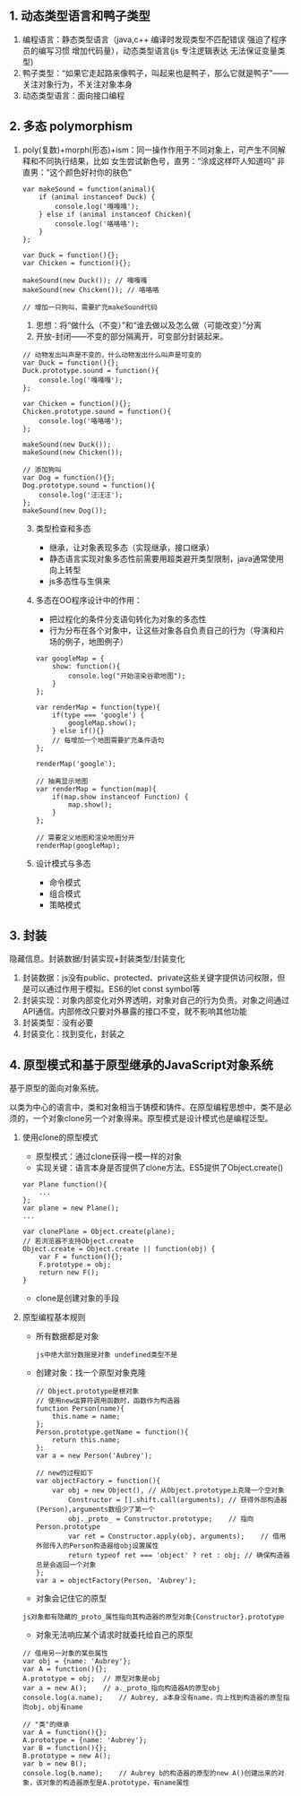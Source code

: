 ## 1. 动态类型语言和鸭子类型
1. 编程语言：静态类型语言（java,c++ 编译时发现类型不匹配错误 强迫了程序员的编写习惯 增加代码量），动态类型语言(js 专注逻辑表达 无法保证变量类型)
2. 鸭子类型：“如果它走起路来像鸭子，叫起来也是鸭子，那么它就是鸭子”——关注对象行为，不关注对象本身
3. 动态类型语言：面向接口编程

## 2. 多态 polymorphism
1. poly(复数)+morph(形态)+ism：同一操作作用于不同对象上，可产生不同解释和不同执行结果，比如 女生尝试新色号，直男：“涂成这样吓人知道吗” 非直男：“这个颜色好衬你的肤色”
    ```
    var makeSound = function(animal){
        if (animal instanceof Duck) {
            console.log('嘎嘎嘎');
        } else if (animal instanceof Chicken){
            console.log('咯咯咯');
        }
    };

    var Duck = function(){};
    var Chicken = function(){};

    makeSound(new Duck()); // 嘎嘎嘎
    makeSound(new Chicken()); // 咯咯咯

    // 增加一只狗叫，需要扩充makeSound代码
    ```
    1. 思想：将“做什么（不变）”和“谁去做以及怎么做（可能改变）”分离
    2. 开放-封闭——不变的部分隔离开，可变部分封装起来。
    ```
    // 动物发出叫声是不变的，什么动物发出什么叫声是可变的
    var Duck = function(){};
    Duck.prototype.sound = function(){
        console.log('嘎嘎嘎');
    };

    var Chicken = function(){};
    Chicken.prototype.sound = function(){
        console.log('咯咯咯');
    };

    makeSound(new Duck());
    makeSound(new Chicken());

    // 添加狗叫
    var Dog = function(){};
    Dog.prototype.sound = function(){
        console.log('汪汪汪');
    };
    makeSound(new Dog());
    ```
    3. 类型检查和多态
        - 继承，让对象表现多态（实现继承，接口继承）
        - 静态语言实现对象多态性前需要用超类避开类型限制，java通常使用向上转型
        - js多态性与生俱来
    4. 多态在OO程序设计中的作用：
        - 把过程化的条件分支语句转化为对象的多态性
        - 行为分布在各个对象中，让这些对象各自负责自己的行为（导演和片场的例子，地图例子）
        ```
        var googleMap = {
            show: function(){
                console.log("开始渲染谷歌地图");
            }
        };

        var renderMap = function(type){
            if(type === 'google') {
                googleMap.show();
            } else if(){}
            // 每增加一个地图需要扩充条件语句
        };

        renderMap('google');
        ```

        ```
        // 抽离显示地图
        var renderMap = function(map){
            if(map.show instanceof Function) {
                map.show();
            }
        };

        // 需要定义地图和渲染地图分开
        renderMap(googleMap);
        ```
    5. 设计模式与多态
        - 命令模式
        - 组合模式
        - 策略模式

## 3. 封装
隐藏信息。封装数据/封装实现+封装类型/封装变化
1. 封装数据：js没有public、protected、private这些关键字提供访问权限，但是可以通过作用于模拟。ES6的let const symbol等
2. 封装实现：对象内部变化对外界透明，对象对自己的行为负责。对象之间通过API通信。内部修改只要对外暴露的接口不变，就不影响其他功能
3. 封装类型：没有必要
4. 封装变化：找到变化，封装之

## 4. 原型模式和基于原型继承的JavaScript对象系统
基于原型的面向对象系统。

以类为中心的语言中，类和对象相当于铸模和铸件。在原型编程思想中，类不是必须的，一个对象clone另一个对象得来。原型模式是设计模式也是编程泛型。
1. 使用clone的原型模式
    - 原型模式：通过clone获得一模一样的对象
    - 实现关键：语言本身是否提供了clone方法。ES5提供了Object.create()
    ```
    var Plane function(){
        ...
    };
    var plane = new Plane();
    ...

    var clonePlane = Object.create(plane);
    // 若浏览器不支持Object.create
    Object.create = Object.create || function(obj) {
        var F = function(){};
        F.prototype = obj;
        return new F();
    }
    ```
    - clone是创建对象的手段
2. 原型编程基本规则
    - 所有数据都是对象
        ```
        js中绝大部分数据是对象 undefined类型不是
        ```
    - 创建对象：找一个原型对象克隆
        ```
        // Object.prototype是根对象
        // 使用new运算符调用函数时，函数作为构造器
        function Person(name){
            this.name = name;
        };
        Person.prototype.getName = function(){
            return this.name;
        };
        var a = new Person('Aubrey');

        // new的过程如下
        var objectFactory = function(){
            var obj = new Object(), // 从Object.prototype上克隆一个空对象
                Constructor = [].shift.call(arguments); // 获得外部构造器(Person),arguments数组少了第一个
                obj._proto_ = Constructor.prototype;    // 指向Person.prototype
                var ret = Constructor.apply(obj, arguments);    // 借用外部传入的Person构造器给obj设置属性
                return typeof ret === 'object' ? ret : obj; // 确保构造器总是会返回一个对象
        };
        var a = objectFactory(Person, 'Aubrey');
        ```
    - 对象会记住它的原型
    ```
    js对象都有隐藏的_proto_属性指向其构造器的原型对象{Constructor}.prototype
    ```

    - 对象无法响应某个请求时就委托给自己的原型
    ```
    // 借用另一对象的某些属性
    var obj = {name: 'Aubrey'};
    var A = function(){};
    A.prototype = obj;  // 原型对象是obj
    var a = new A();    // a._proto_指向构造器A的原型obj
    console.log(a.name);    // Aubrey, a本身没有name，向上找到构造器的原型指向obj，obj有name

    // "类"的继承
    var A = function(){};
    A.prototype = {name: 'Aubrey'};
    var B = function(){};
    B.prototype = new A();
    var b = new B();
    console.log(b.name);    // Aubrey b的构造器的原型的new A()创建出来的对象，该对象的构造器原型是A.prototype，有name属性
    ```